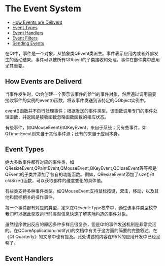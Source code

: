 # The Event System
* [How Events are Deliverd](#index1)
* [Event Types](#index2)
* [Event Handlers](#index3)
* [Event Filters](#index4)
* [Sending Events](#index5)

在Qt中，事件是一个对象，从抽象类QEvent类派生。事件表示应用内或者外部发生的活动结果。事件可以被所有QObject的子类接收和处理，事件在部件类中应用尤其重要。

## How Events are Deliverd
当事件发生时，Qt会创建一个表示该事件的恰当的事件对象，然后通过调用需要接收事件的实例的event()函数，将该事件发送到该特定的QObject实例中。

event()函数并不自行处理事件；根据发送的事件类型，该函数调用专门的事件处理函数，并返回是接收函数忽略函数函数的相应状态。

有些事件，如QMouseEvent和QKeyEvent，来自于系统；另有些事件，如QTimerEvent则来自于其他事件源；还有的来自于应用本身。

## Event Types
绝大多数事件都有对应的事件类，如QResizeEvent,QPaintEvent,QMouseEvent,QKeyEvent,QCloseEvent等等都是QEvent的子类并添加了各自的功能函数。例如，QResizeEvent添加了size()和oldSize()函数，可以获取部件的维度变化的具体值。

有些类支持多种事件类型。如QMouseEvent支持鼠标按键，双击，移动，以及其他和鼠标相关的操作事件。

每一个事件都有对应的类型，定义在QEvent::Type枚举中，通过该事件类型枚举我们可以据此获取运行时类型信息快速了解实际构造的事件对象。

虽然程序做出反应的原因多种多样且很复杂，但是Qt的事件发送机制是非常灵活的。在QCoreApplication::notify()的文档中有关于这方面的简要的完整叙述。在《Qt Quarterly》的文章<Another Look at Events>中也有提及。此处讲述的内容在95%的应用开发中已经足够了。

## Event Handlers





